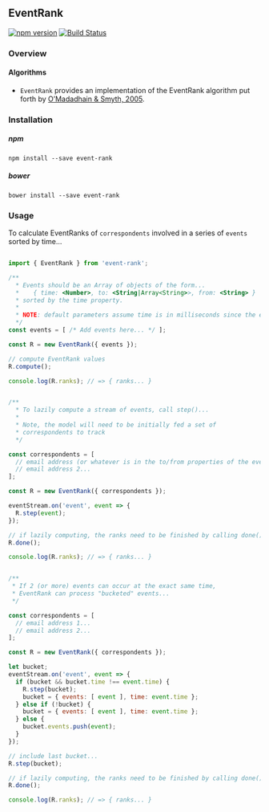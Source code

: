## EventRank

[![npm version](https://badge.fury.io/js/EventRank.svg)](http://badge.fury.io/js/EventRank)
[![Build Status](https://travis-ci.org/CrossLead/EventRank.svg?branch=master)](https://travis-ci.org/CrossLead/EventRank)

### Overview

#### Algorithms

- `EventRank` provides an implementation of the EventRank algorithm put forth by [O’Madadhain & Smyth, 2005](http://www.datalab.uci.edu/papers/linkkdd05-02.pdf).


### Installation

##### npm
```shell
npm install --save event-rank
```

##### bower
```shell
bower install --save event-rank
```

### Usage

To calculate EventRanks of `correspondents` involved in a series of `events` sorted by time...

```javascript

import { EventRank } from 'event-rank';

/**
  * Events should be an Array of objects of the form...
  *    { time: <Number>, to: <String|Array<String>>, from: <String> }
  * sorted by the time property.
  *
  * NOTE: default parameters assume time is in milliseconds since the epoch
  */
const events = [ /* Add events here... */ ];

const R = new EventRank({ events });

// compute EventRank values
R.compute();

console.log(R.ranks); // => { ranks... }


/**
  * To lazily compute a stream of events, call step()...
  *
  * Note, the model will need to be initially fed a set of
  * correspondents to track
  */

const correspondents = [
  // email address (or whatever is in the to/from properties of the events) 1...
  // email address 2...
];

const R = new EventRank({ correspondents });

eventStream.on('event', event => {
  R.step(event);
});

// if lazily computing, the ranks need to be finished by calling done();
R.done();

console.log(R.ranks); // => { ranks... }


/**
 * If 2 (or more) events can occur at the exact same time,
 * EventRank can process "bucketed" events...
 */

const correspondents = [
  // email address 1...
  // email address 2...
];

const R = new EventRank({ correspondents });

let bucket;
eventStream.on('event', event => {
  if (bucket && bucket.time !== event.time) {
    R.step(bucket);
    bucket = { events: [ event ], time: event.time };
  } else if (!bucket) {
    bucket = { events: [ event ], time: event.time };
  } else {
    bucket.events.push(event);
  }
});

// include last bucket...
R.step(bucket);

// if lazily computing, the ranks need to be finished by calling done();
R.done();

console.log(R.ranks); // => { ranks... }   
```
